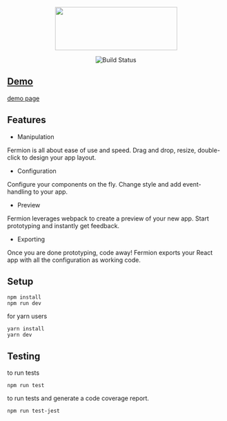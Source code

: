 <p align='center'><img height ='100' width='283' src="https://github.com/FermORG/fermorg.github.io/blob/master/assets/images/logo1.png?raw=true" /></p>


<p align='center'>
<img src="https://img.shields.io/travis/FermORG/FermionJS.svg" alt="Build Status" /></a>
<a href="https://travis-ci.org/FermORG/FermionJS">
</p>

## Demo

[demo page](http://www.fermionjs.io/features.html)

## Features

- Manipulation

Fermion is all about ease of use and speed. Drag and drop, resize, double-click to design your app layout.

- Configuration

Configure your components on the fly. Change style and add event-handling to your app.

- Preview

Fermion leverages webpack to create a preview of your new app. Start prototyping and instantly get feedback.

- Exporting

Once you are done prototyping, code away! Fermion exports your React app with all the configuration as working code.

## Setup

```
npm install
npm run dev
```
for yarn users
```
yarn install
yarn dev
```

## Testing

to run tests
```
npm run test
```
to run tests and generate a code coverage report.
```
npm run test-jest
```
